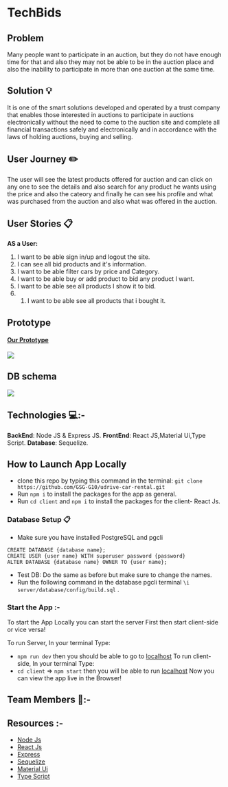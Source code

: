 # TechBids

## Problem

Many people want to participate in an auction, but they do not have enough time for that and also they may not be able to be in the auction place and also the inability to participate in more than one auction at the same time.

## Solution 💡

It is one of the smart solutions developed and operated by a trust company that enables those interested in auctions to participate in auctions electronically without the need to come to the auction site and complete all financial transactions safely and electronically and in accordance with the laws of holding auctions, buying and selling.

## User Journey ✏️

The user will see the latest products offered for auction and can click on any one to see the details and also search for any product he wants using the price and also the cateory and finally he can see his profile and what was purchased from the auction and also what was offered in the auction.

## User Stories 📋

**AS a User:**

1.  I want to be able sign in/up and logout the site.
2.  I can see all bid products and it's information.
3.  I want to be able filter cars by price and Category.
4.  I want to be able buy or add product to bid any product I want.
5.  I want to be able see all products I show it to bid.
6.  1.  I want to be able see all products that i bought it.

## Prototype

#### [Our Prototype](https://www.figma.com/file/uaDPvk625l6HhLg69qnOvk/Car-rental?node-id=1%3A2)

![](https://i.imgur.com/gNpj3su.png)

## DB schema

![](https://i.imgur.com/eeqgkcY.png)

## Technologies 💻:-

**BackEnd**: Node JS & Express JS.
**FrontEnd**: React JS,Material Ui,Type Script.
**Database**: Sequelize.

## How to Launch App Locally

- clone this repo by typing this command in the terminal:
  `git clone https://github.com/GSG-G10/udrive-car-rental.git`
- Run `npm i` to install the packages for the app as general.
- Run `cd client` and `npm i` to install the packages for the client- React Js.

### Database Setup 📋

- Make sure you have installed PostgreSQL and pgcli

```
CREATE DATABASE {database name};
CREATE USER {user name} WITH superuser password {password}
ALTER DATABASE {database name} OWNER TO {user name};
```

- Test DB:
  Do the same as before but make sure to change the names.
- Run the following command in the database pgcli terminal
  `\i server/database/config/build.sql` .

### Start the App :-

To start the App Locally you can start the server First then start client-side or vice versa!

To run Server, In your terminal Type:

- `npm run dev` then you should be able to go to [localhost](http://localhost:5000/)
  To run client-side, In your terminal Type:
- `cd client` => `npm start` then you will be able to run [localhost](http://localhost:3000/)
  Now you can view the app live in the Browser!

## Team Members :busts_in_silhouette::-

## Resources :-

- [Node Js](https://nodejs.org/en/)
- [React Js](https://docs.retool.com/docs?_keyword=react%20js&adgroupid=128852669435&utm_source=google&utm_medium=search&utm_campaign=14877543325&utm_term=react%20js&utm_content=550425168395&hsa_acc=7420316652&hsa_cam=14877543325&hsa_grp=128852669435&hsa_ad=550425168395&hsa_src=g&hsa_tgt=aud-917062731253:kwd-354476686967&hsa_kw=react%20js&hsa_mt=e&hsa_net=adwords&hsa_ver=3&gclid=CjwKCAjwn8SLBhAyEiwAHNTJbXUVHzWY75yJO7v8Of_mWoeT4CATwwRs_j32u9XDKNmCDVmCKsJ-whoCerAQAvD_BwE)
- [Express](https://expressjs.com/)
- [Sequelize](https://sequelize.org/)
- [Material Ui](https://mui.com/)
- [Type Script](https://www.typescriptlang.org/)
